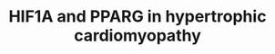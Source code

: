 ---
annotations:
- id: CL:0000746
  parent: native cell
  type: Cell Type Ontology
  value: cardiac muscle cell
- id: PW:0000025
  parent: classic metabolic pathway
  type: Pathway Ontology
  value: glycolysis/gluconeogenesis pathway
- id: PW:0000004
  parent: regulatory pathway
  type: Pathway Ontology
  value: regulatory pathway
- id: DOID:11984
  parent: cardiovascular system disease
  type: Disease Ontology
  value: hypertrophic cardiomyopathy
- id: PW:0000010
  parent: classic metabolic pathway
  type: Pathway Ontology
  value: lipid metabolic pathway
authors:
- Maguirre1
- MaintBot
- Jmelius
- Evelo
- Khanspers
- Fehrhart
- AlexanderPico
- Finterly
- Eweitz
citedin:
- link: PMC9621138
  title: CD200 ectodomain shedding into the tumor microenvironment leads to NK cell
    dysfunction and apoptosis (2022)
- link: 10.1097/MD.0000000000033917
  title: Exploring the pharmacological mechanism of Duhuo Jisheng Decoction in treating
    intervertebral disc degeneration based on network pharmacology (2023)
communities:
- ONTOX
description: 'The genes hypoxia-inducible factor 1A and peroxisome proliferator activated
  receptor gamma play a role in regulating glycolysis, triacylglyceride synthesis,
  and ultimately hypertrophic cardiomyopathy.  This diagram is derived from figure
  6D in [https://pubmed.ncbi.nlm.nih.gov/19490906/ PMID 19490906]:  "Schematic representation
  of the coregulation of glycolysis and glycerolipid synthesis by HIF1A. Hypertrophy-induced
  HIF1A accumulation is predicted to simultaneously promote the transcriptional upregulation
  of glycolytic enzymes and the direct transcriptional activation of the PPARG promoter.
  PPARG activity would lead to the upregulation of its target genes, GPD1 and GPAT,
  leading to promotion of glycerolipid biosynthesis, culminating in TAG accumulation.
  A secondary level of coordination is predicted to occur via the shuttling of NADH
  and NAD+ between GAPDH and GPD1. Thus, coordinated regulation of both these components
  by HIF1A is hypothesized to favor cardiomyocyte lipid accumulation in hypertrophy."  This
  pathway is part the [https://assays.cancer.gov/available_assays?wp_id=WP2456 CPTAC
  Assay Portal].'
last-edited: 2025-02-03
ndex: f08488d6-8b64-11eb-9e72-0ac135e8bacf
organisms:
- Homo sapiens
redirect_from:
- /index.php/Pathway:WP2456
- /instance/WP2456
- /instance/WP2456_r136423
revision: r136423
schema-jsonld:
- '@context': https://schema.org/
  '@id': https://wikipathways.github.io/pathways/WP2456.html
  '@type': Dataset
  creator:
    '@type': Organization
    name: WikiPathways
  description: 'The genes hypoxia-inducible factor 1A and peroxisome proliferator
    activated receptor gamma play a role in regulating glycolysis, triacylglyceride
    synthesis, and ultimately hypertrophic cardiomyopathy.  This diagram is derived
    from figure 6D in [https://pubmed.ncbi.nlm.nih.gov/19490906/ PMID 19490906]:  "Schematic
    representation of the coregulation of glycolysis and glycerolipid synthesis by
    HIF1A. Hypertrophy-induced HIF1A accumulation is predicted to simultaneously promote
    the transcriptional upregulation of glycolytic enzymes and the direct transcriptional
    activation of the PPARG promoter. PPARG activity would lead to the upregulation
    of its target genes, GPD1 and GPAT, leading to promotion of glycerolipid biosynthesis,
    culminating in TAG accumulation. A secondary level of coordination is predicted
    to occur via the shuttling of NADH and NAD+ between GAPDH and GPD1. Thus, coordinated
    regulation of both these components by HIF1A is hypothesized to favor cardiomyocyte
    lipid accumulation in hypertrophy."  This pathway is part the [https://assays.cancer.gov/available_assays?wp_id=WP2456
    CPTAC Assay Portal].'
  keywords:
  - Acetyl-CoA
  - CD36
  - CoA-SH
  - Diacylglycerol
  - Dihydroxyacetonephosphate
  - Fatty acid
  - Fructose-1,6-biphosphate
  - GAPDH
  - GPAT3
  - GPD1
  - Glucose
  - Glyceraldehyde-3-phosphate
  - Glycerol-3-phosphate
  - H+
  - HIF1A
  - LDHA
  - Lactate
  - Lysophosphatidate
  - NAD+
  - NADH
  - PPARG
  - Pi
  - Pyruvate
  - SLC2A1
  - TPI1
  - Triacylglycerol
  license: CC0
  name: HIF1A and PPARG in hypertrophic cardiomyopathy
seo: CreativeWork
title: HIF1A and PPARG in hypertrophic cardiomyopathy
wpid: WP2456
---